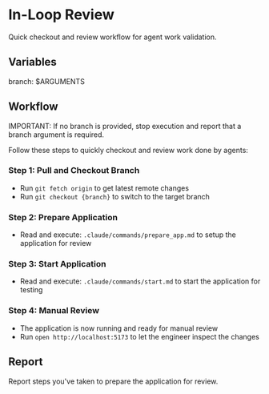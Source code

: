 # In-Loop Review

Quick checkout and review workflow for agent work validation.

## Variables

branch: $ARGUMENTS

## Workflow

IMPORTANT: If no branch is provided, stop execution and report that a branch argument is required.

Follow these steps to quickly checkout and review work done by agents:

### Step 1: Pull and Checkout Branch

- Run `git fetch origin` to get latest remote changes
- Run `git checkout {branch}` to switch to the target branch

### Step 2: Prepare Application

- Read and execute: `.claude/commands/prepare_app.md` to setup the application for review

### Step 3: Start Application

- Read and execute: `.claude/commands/start.md` to start the application for testing

### Step 4: Manual Review

- The application is now running and ready for manual review
- Run `open http://localhost:5173` to let the engineer inspect the changes

## Report

Report steps you've taken to prepare the application for review.

